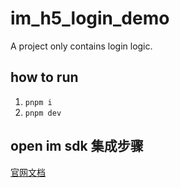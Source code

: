 # im_h5_login_demo

A project only contains login logic.

## how to run

1. `pnpm i`
2. `pnpm dev`

## open im sdk 集成步骤

[官网文档](https://doc.rentsoft.cn/sdks/quickstart/browser#%E9%9B%86%E6%88%90%E6%AD%A5%E9%AA%A4vitewebpack4)
